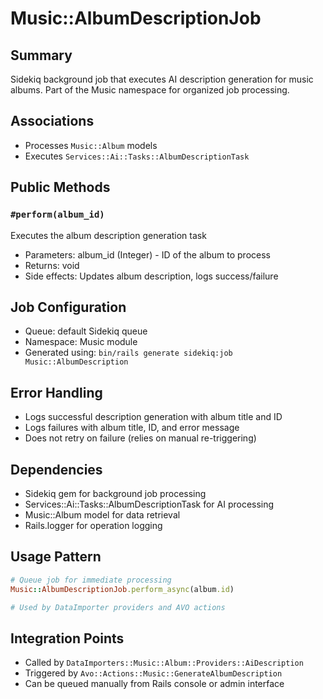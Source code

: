 # Music::AlbumDescriptionJob

## Summary
Sidekiq background job that executes AI description generation for music albums. Part of the Music namespace for organized job processing.

## Associations
- Processes `Music::Album` models
- Executes `Services::Ai::Tasks::AlbumDescriptionTask`

## Public Methods

### `#perform(album_id)`
Executes the album description generation task
- Parameters: album_id (Integer) - ID of the album to process
- Returns: void
- Side effects: Updates album description, logs success/failure

## Job Configuration
- Queue: default Sidekiq queue
- Namespace: Music module
- Generated using: `bin/rails generate sidekiq:job Music::AlbumDescription`

## Error Handling
- Logs successful description generation with album title and ID
- Logs failures with album title, ID, and error message
- Does not retry on failure (relies on manual re-triggering)

## Dependencies
- Sidekiq gem for background job processing
- Services::Ai::Tasks::AlbumDescriptionTask for AI processing
- Music::Album model for data retrieval
- Rails.logger for operation logging

## Usage Pattern
```ruby
# Queue job for immediate processing
Music::AlbumDescriptionJob.perform_async(album.id)

# Used by DataImporter providers and AVO actions
```

## Integration Points
- Called by `DataImporters::Music::Album::Providers::AiDescription`
- Triggered by `Avo::Actions::Music::GenerateAlbumDescription`
- Can be queued manually from Rails console or admin interface
